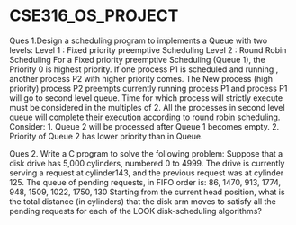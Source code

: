 # CSE316_OS_PROJECT

Ques 1.Design a scheduling program to implements a Queue with two levels:
Level 1 : Fixed priority preemptive Scheduling
Level 2 : Round Robin Scheduling
For a Fixed priority preemptive Scheduling (Queue 1), the Priority 0 is highest priority. If one
process P1 is scheduled and running , another process P2 with higher priority comes. The New
process (high priority) process P2 preempts currently running process P1 and process P1 will go
to second level queue. Time for which process will strictly execute must be considered in the
multiples of 2.
All the processes in second level queue will complete their execution according to round robin
scheduling.
Consider: 1. Queue 2 will be processed after Queue 1 becomes empty.
2. Priority of Queue 2 has lower priority than in Queue.

Ques 2. Write a C program to solve the following problem:
Suppose that a disk drive has 5,000 cylinders, numbered 0 to 4999. The drive is currently
serving a request at cylinder143, and the previous request was at cylinder 125. The queue of
pending requests, in FIFO order is:
86, 1470, 913, 1774, 948, 1509, 1022, 1750, 130
Starting from the current head position, what is the total distance (in cylinders) that the disk
arm moves to satisfy all the pending requests for each of the LOOK disk-scheduling
algorithms?



